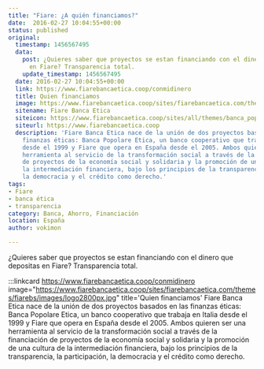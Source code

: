 ```yaml
---
title: "Fiare: ¿A quién financiamos?"
date:  2016-02-27 10:04:55+00:00
status: published
original:
  timestamp: 1456567495
  data:
    post: ¿Quieres saber que proyectos se estan financiando con el dinero que depositas
      en Fiare? Transparencia total.
    update_timestamp: 1456567495
  date: 2016-02-27 10:04:55+00:00
  link: https://www.fiarebancaetica.coop/conmidinero
  title: Quien financiamos
  image: https://www.fiarebancaetica.coop/sites/fiarebancaetica.com/themes/fiarebs/images/logo2800px.jpg
  sitename: Fiare Banca Etica
  siteicon: https://www.fiarebancaetica.coop/sites/all/themes/banca_popolare_etica/favicon.ico
  siteurl: https://www.fiarebancaetica.coop
  description: 'Fiare Banca Etica nace de la unión de dos proyectos basados en las
    finanzas éticas: Banca Popolare Etica, un banco cooperativo que trabaja en Italia
    desde el 1999 y Fiare que opera en España desde el 2005. Ambos quieren ser una
    herramienta al servicio de la transformación social a través de la financiación
    de proyectos de la economía social y solidaria y la promoción de una cultura de
    la intermediación financiera, bajo los principios de la transparencia, la participación,
    la democracia y el crédito como derecho.'
tags:
- Fiare
- banca ética
- transparencia
category: Banca, Ahorro, Financiación
location: España
author: vokimon

---
```

¿Quieres saber que proyectos se estan financiando con el dinero que depositas en Fiare? Transparencia total.

:::linkcard https://www.fiarebancaetica.coop/conmidinero image="https://www.fiarebancaetica.coop/sites/fiarebancaetica.com/themes/fiarebs/images/logo2800px.jpg" title='Quien financiamos'
    Fiare Banca Etica nace de la unión de dos proyectos basados en las finanzas éticas: Banca Popolare Etica, un banco cooperativo que trabaja en Italia desde el 1999 y Fiare que opera en España desde el 2005. Ambos quieren ser una herramienta al servicio de la transformación social a través de la financiación de proyectos de la economía social y solidaria y la promoción de una cultura de la intermediación financiera, bajo los principios de la transparencia, la participación, la democracia y el crédito como derecho.

